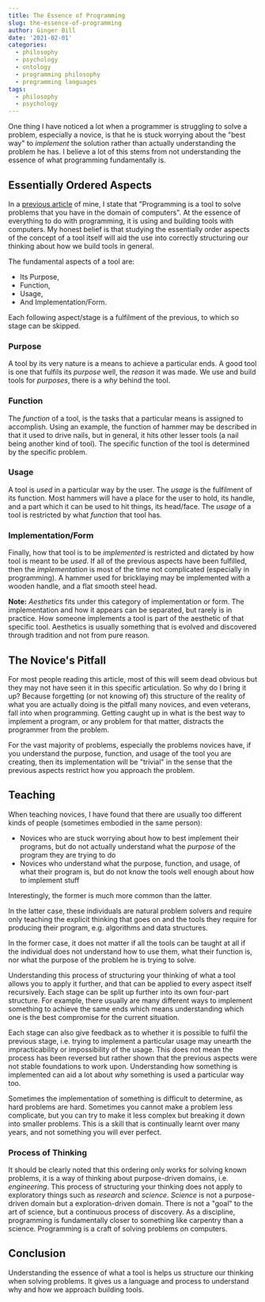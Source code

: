 ```yaml
---
title: The Essence of Programming
slug: the-essence-of-programming
author: Ginger Bill
date: '2021-02-01'
categories:
  - philosophy
  - psychology
  - ontology
  - programming philosophy
  - programming languages
tags:
  - philosophy
  - psychology
---
```


One thing I have noticed a lot when a programmer is struggling to solve a problem, especially a novice, is that he is stuck worrying about the "best way" to _implement_ the solution rather than actually understanding the problem he has. I believe a lot of this stems from not understanding the essence of what programming fundamentally is.

## Essentially Ordered Aspects

In a [previous article](https://www.gingerbill.org/article/2020/05/31/progamming-pragmatist-proverbs/) of mine, I state that "Programming is a tool to solve problems that you have in the domain of computers". At the essence of everything to do with programming, it is using and building tools with computers. My honest belief is that studying the essentially order aspects of the concept of a tool itself will aid the use into correctly structuring our thinking about how we build tools in general.

The fundamental aspects of a tool are:

* Its Purpose,
* Function,
* Usage,
* And Implementation/Form.

Each following aspect/stage is a fulfilment of the previous, to which so stage can be skipped.

### Purpose

A tool by its very nature is a means to achieve a particular ends. A good tool is one that fulfils its _purpose_ well, the _reason_ it was made. We use and build tools for _purposes_, there is a _why_ behind the tool.

### Function

The _function_ of a tool, is the tasks that a particular means is assigned to accomplish. Using an example, the function of hammer may be described in that it used to drive nails, but in general, it hits other lesser tools (a nail being another kind of tool). The specific function of the tool is determined by the specific problem.

### Usage

A tool is _used_ in a particular way by the user. The _usage_ is the fulfilment of its function. Most hammers will have a place for the user to hold, its handle, and a part which it can be used to hit things, its head/face. The _usage_ of a tool is restricted by what _function_ that tool has.

### Implementation/Form

Finally, how that tool is to be _implemented_ is restricted and dictated by how tool is meant to be _used_. If all of the previous aspects have been fulfilled, then the _implementation_ is most of the time not complicated (especially in programming). A hammer used for bricklaying may be implemented with a wooden handle, and a flat smooth steel head.

**Note:** _Aesthetics_ fits under this category of implementation or form. The implementation and how it appears can be separated, but rarely is in practice. How someone implements a tool is part of the aesthetic of that specific tool. Aesthetics is usually something that is evolved and discovered through tradition and not from pure reason.

## The Novice's Pitfall

For most people reading this article, most of this will seem dead obvious but they may not have seen it in this specific articulation. So why do I bring it up? Because forgetting (or not knowing of) this structure of the reality of what you are actually doing is the pitfall many novices, and even veterans, fall into when programming. Getting caught up in what is the best way to implement a program, or any problem for that matter, distracts the programmer from the problem.

For the vast majority of problems, especially the problems novices have, if you understand the purpose, function, and usage of the tool you are creating, then its implementation will be "trivial" in the sense that the previous aspects restrict how you approach the problem.

## Teaching

When teaching novices, I have found that there are usually too different kinds of people (sometimes embodied in the same person):

* Novices who are stuck worrying about how to best implement their programs, but do not actually understand what the _purpose_ of the program they are trying to do
* Novices who understand what the purpose, function, and usage, of what their program is, but do not know the tools well enough about how to implement stuff

Interestingly, the former is much more common than the latter.

In the latter case, these individuals are natural problem solvers and require only teaching the explicit thinking that goes on and the tools they require for producing their program, e.g. algorithms and data structures.

In the former case, it does not matter if all the tools can be taught at all if the individual does not understand how to use them, what their function is, nor what the purpose of the problem he is trying to solve.

Understanding this process of structuring your thinking of what a tool allows you to apply it further, and that can be applied to every aspect itself recursively. Each stage can be split up further into its own four-part structure. For example, there usually are many different ways to implement something to achieve the same ends which means understanding which one is the best compromise for the current situation.

Each stage can also give feedback as to whether it is possible to fulfil the previous stage, i.e. trying to implement a particular usage may unearth the impracticability or impossibility of the usage. This does not mean the process has been reversed but rather shown that the previous aspects were not stable foundations to work upon. Understanding how something is implemented can aid a lot about _why_ something is used a particular way too.

Sometimes the implementation of something is difficult to determine, as hard problems are hard. Sometimes you cannot make a problem less complicate, but you can try to make it less complex but breaking it down into smaller problems. This is a skill that is continually learnt over many years, and not something you will ever perfect.

### Process of Thinking

It should be clearly noted that this ordering only works for solving known problems, it is a way of thinking about purpose-driven domains, i.e. _engineering_. This process of structuring your thinking does not apply to exploratory things such as _research_ and _science_. _Science_ is not a purpose-driven domain but a exploration-driven domain. There is not a "goal" to the art of science, but a continuous process of discovery. As a discipline, programming is fundamentally closer to something like carpentry than a science. Programming is a craft of solving problems on computers.

## Conclusion

Understanding the essence of what a tool is helps us structure our thinking when solving problems. It gives us a language and process to understand why and how we approach building tools.
